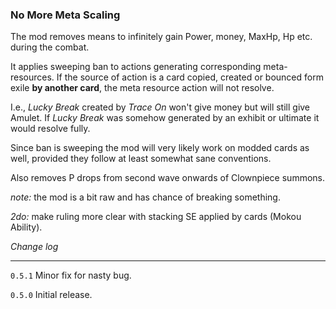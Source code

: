 ### No More Meta Scaling

The mod removes means to infinitely gain Power, money, MaxHp, Hp etc. during the combat. 

It applies sweeping ban to actions generating corresponding meta-resources. If the source of action is a card copied, created or bounced form exile **by another card**, the meta resource action will not resolve. 

I.e., *Lucky Break* created by *Trace On* won't give money but will still give Amulet. If *Lucky Break* was somehow generated by an exhibit or ultimate it would resolve fully.

Since ban is sweeping the mod will very likely work on modded cards as well, provided they follow at least somewhat sane conventions.


Also removes P drops from second wave onwards of Clownpiece summons.

*note:*  the mod is a bit raw and has chance of breaking something.

*2do:* make ruling more clear with stacking SE applied by cards (Mokou Ability).


*Change log*

------
`0.5.1` Minor fix for nasty bug.

`0.5.0` Initial release.
